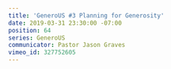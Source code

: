 ```yaml
---
title: 'GeneroUS #3 Planning for Generosity'
date: 2019-03-31 23:30:00 -07:00
position: 64
series: GeneroUS
communicator: Pastor Jason Graves
vimeo_id: 327752605
---
```


